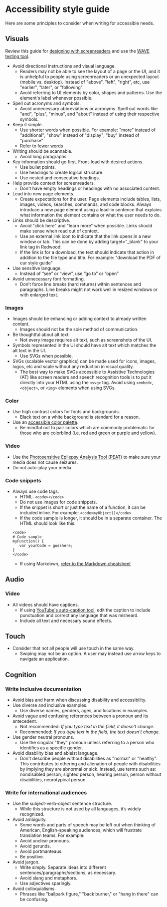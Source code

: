 # Accessibility style guide

Here are some principles to consider when writing for accessible needs.

## Visuals

Review this guide for [designing with screenreaders](https://webaim.org/techniques/screenreader/) and use the [WAVE testing tool](http://wave.webaim.org/).

- Avoid directional instructions and visual language.
   - Readers may not be able to see the layout of a page or the UI, and it is unhelpful to people using screenreaders or an unexpected layout (mobile vs. desktop). Instead of "above", "left", "right", etc, use "earlier", "later", or "following".
   - Avoid referring to UI elements by color, shapes and patterns. Use the element's label whenever possible.
- Spell out acronyms and symbols.
   - Avoid unnecessary abbreviations or acronyms. Spell out words like "and", "plus", "minus", and "about" instead of using their respective symbols.
- Keep it simple.
   - Use shorter words when possible. For example: "more" instead of "additional"; "show" instead of "display"; "buy" instead of "purchase"
   - Refer to [fewer words](../style/fewer-word.md)
- Writing should be scannable.
   - Avoid long paragraphs.
- Key information should go first. Front-load with desired actions.
   - Use bullet points.
   - Use headings to create logical structure.
   - Use nested and consecutive headings.
- Help provide context for screenreaders.
   - Don't have empty headings or headings with no associated content.
- Lead into new page elements.
   - Create expectations for the user. Page elements include tables, lists, images, videos, searches, commands, and code blocks. Always introduce a new page element using a lead-in sentence that explains what information the element contains or what the user needs to do.
- Links should be descriptive. 
   - Avoid "click here" and "learn more" when possible. Links should make sense when read out of context.
   - Use an external link icon to indicate that the link opens in a new window or tab. This can be done by adding target="_blank" to your link tag in Redwood.
   - If the link is for a download, the text should indicate that action in addition to the file type and title. For example: "download the PDF of our style guide"
- Use sensitive language.
   - Instead of “see” or “view”, use “go to” or “open”
- Avoid unnecessary font formatting.
   - Don’t force line breaks (hard returns) within sentences and paragraphs. Line breaks might not work well in resized windows or with enlarged text.

### Images

- Images should be enhancing or adding context to already written content.
   - Images should not be the sole method of communication. 
- Be thoughtful about alt text. 
   - Not every image requires alt text, such as screenshots of the UI.
- Symbols represented in the UI should have alt text which matches the alt text in the UI.
   - Use SVGs when possible.
- SVGs (scalable vector graphics) can be made used for icons, images, logos, etc and scale without any reduction in visual quality.
   - The best way to make SVGs accessible to Assistive Technologies (AT) like screen readers and speech recognition tools is to put it directly into your HTML using the `<svg>` tag. Avoid using `<embed>`, `<object>`, or `<img>` elements when using SVGs.

### Color

- Use high contrast colors for fonts and backgrounds.
   - Black text on a white background is standard for a reason.
- Use an [accessible color palette](http://colorsafe.co/).
   - Be mindful not to pair colors which are commonly problematic for those who are colorblind (i.e. red and green or purple and yellow).

### Video

- Use the [Photosensitive Epilepsy Analysis Tool (PEAT)](https://trace.umd.edu/peat) to make sure your media does not cause seizures.
- Do not auto-play your media. 

### Code snippets

- Always use code tags. 
   - HTML: `<code></code>`
   - Do not use images for code snippets.
   - If the snippet is short or just the name of a function, it can be included inline. For example: `<code>myObject()</code>`.
   - If the code sample is longer, it should be in a separate container. The HTML should look like this:
   ```
   <code>
   # Code sample
   myFunction() {
      var yourCode = goeshere;
   }
   </code>
   ```
   - If using Markdown, [refer to the Markdown cheatsheet](https://github.com/adam-p/markdown-here/wiki/Markdown-Cheatsheet#code)

## Audio

### Video

- All videos should have captions.
   - If using [YouTube's auto-caption tool](https://support.google.com/youtube/answer/6373554?hl=en), edit the caption to include punctuation and correct any language that was misheard.
   - Include all text and necessary sound effects.

## Touch

- Consider that not all people will use touch in the same way. 
   - Swiping may not be an option⁠. A user may instead use arrow keys to navigate an application.

## Cognition

### Write inclusive documentation

- Avoid bias and harm when discussing disability and accessibility.
- Use diverse and inclusive examples.
   - Use diverse names, genders, ages, and locations in examples. 
- Avoid vague and confusing references between a pronoun and its antecedent.
   - Not recommended: _If you type text in the field, it doesn't change._
   - Recommended: _If you type text in the field, the text doesn't change._
- Use gender neutral pronouns.
   - Use the singular "they" pronoun unless referring to a person who identifies as a specific gender.
- Avoid disability bias and ableist language.
   - Don't describe people without disabilities as "normal" or "healthy". This contributes to othering and alienation of people with disabilities by implying they are abnormal or sick. Instead, use terms such as: nondisabled person, sighted person, hearing person, person without disabilities, neurotypical person.

### Write for international audiences

- Use the subject-verb-object sentence structure.
   - While this structure is not used by all languages, it’s widely recognized.
- Avoid ambiguity.
   - Some words and parts of speech may be left out when thinking of American, English-speaking audiences, which will frustrate translation teams. For example:
   - Avoid unclear pronouns.
   - Avoid gerunds.
   - Avoid portmanteaus.
   - Be positive.
- Avoid jargon.
   - Write simply. Separate ideas into different sentences/paragraphs/sections, as necessary.
   - Avoid slang and metaphors.
   - Use adjectives sparingly.
- Avoid colloquialisms.
   - Phrases like "ballpark figure," "back burner," or "hang in there" can be confusing.



